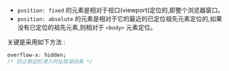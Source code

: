 - `position: fixed` 的元素是相对于视口(viewport)定位的,即整个浏览器窗口。
- `position: absolute` 的元素是相对于它的最近的已定位祖先元素定位的,如果没有已定位的祖先元素,则相对于 `<body>` 元素定位。

关键是采用如下方法 : 
```css
overflow-x: hidden;
/* 防止侧边栏滑入时出现滚动条 */ 
```

